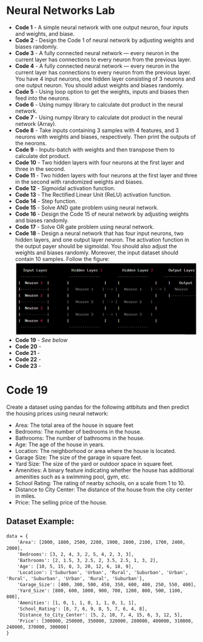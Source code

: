 # Neural Networks Lab
- **Code 1** - A simple neural network with one output neuron, four inputs and weights, and biase.
- **Code 2** - Design the Code 1 of neural network by adjusting weights and biases randomly.
- **Code 3** - A fully connected neural network — every neuron in the current layer has connections to every neuron from the previous layer.
- **Code 4** - A fully connected neural network — every neuron in the current layer has connections to every neuron from the previous layer. You have 4 input neurons, one hidden layer consisting of 3 neurons and one output neuron. You should adust weights and biases randomly.
- **Code 5** - Using loop option to get the weights, inputs and biases then feed into the neurons.
- **Code 6** - Using numpy library to calculate dot product in the neural network.
- **Code 7** - Using numpy library to calculate dot product in the neural network (Array).
- **Code 8** - Take inputs containing 3 samples with 4 features, and 3 neurons with weights and biases, respectively. Then print the outputs of the neorons.
- **Code 9** - Inputs-batch with weights and then transpose them to calculate dot product.
- **Code 10** - Two hidden layers with four neurons at the first layer and three in the second.
- **Code 11** - Two hidden layers with four neurons at the first layer and three in the second with randomized weights and biases.
- **Code 12** - Sigmoidal activation function.
- **Code 13** - The Rectified Linear Unit (ReLU) activation function.
- **Code 14** - Step function.
- **Code 15** - Solve AND gate problem using neural network.
- **Code 16** - Design the Code 15 of neural network by adjusting weights and biases randomly.
- **Code 17** - Solve OR gate problem using neural network.
- **Code 18** - Design a neural network that has four input neurons, two hidden layers, and one output layer neuron. The activation function in the output payer should be sigmoidal. You should also adjust the weights and biases randomly. Moreover, the input dataset should contain 10 samples. Follow the figure:<br><img src="images/image1.PNG" alt="Image 1">
- **Code 19** - _See below_
- **Code 20** -
- **Code 21** -
- **Code 22** -
- **Code 23** -

# Code 19
Create a dataset using pandas for the following attbituts and then predict the housing prices using neural network:
- Area: The total area of the house in square feet
- Bedrooms: The number of bedrooms in the house.
- Bathrooms: The number of bathrooms in the house.
- Age: The age of the house in years.
- Location: The neighborhood or area where the house is located.
- Garage Size: The size of the garage in square feet.
- Yard Size: The size of the yard or outdoor space in square feet.
- Amenities: A binary feature indicating whether the house has additional amenities such as a swimming pool, gym, etc.
- School Rating: The rating of nearby schools, on a scale from 1 to 10.
- Distance to City Center: The distance of the house from the city center in miles.
- Price: The selling price of the house.

## Dataset Example:
```
data = {
    'Area': [2000, 1800, 2500, 2200, 1900, 2800, 2100, 1700, 2400, 2000],
    'Bedrooms': [3, 2, 4, 3, 2, 5, 4, 2, 3, 3],
    'Bathrooms': [2, 1.5, 3, 2.5, 2, 3.5, 2.5, 1, 3, 2],
    'Age': [10, 5, 15, 8, 3, 20, 12, 6, 18, 9],
    'Location': ['Suburban', 'Urban', 'Rural', 'Suburban', 'Urban', 'Rural', 'Suburban', 'Urban', 'Rural', 'Suburban'],
    'Garage_Size': [400, 300, 500, 450, 350, 600, 400, 250, 550, 400],
    'Yard_Size': [800, 600, 1000, 900, 700, 1200, 800, 500, 1100, 800],
    'Amenities': [1, 0, 1, 1, 0, 1, 1, 0, 1, 1],
    'School_Rating': [8, 7, 6, 9, 8, 5, 7, 6, 4, 8],
    'Distance_to_City_Center': [5, 2, 10, 7, 4, 15, 6, 3, 12, 5],
    'Price': [300000, 250000, 350000, 320000, 280000, 400000, 310000, 240000, 370000, 300000]
}
